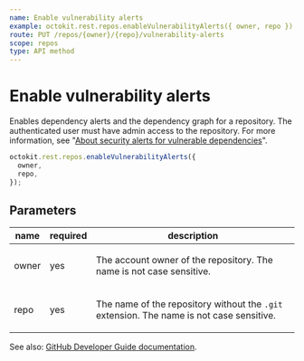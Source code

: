 ```yaml
---
name: Enable vulnerability alerts
example: octokit.rest.repos.enableVulnerabilityAlerts({ owner, repo })
route: PUT /repos/{owner}/{repo}/vulnerability-alerts
scope: repos
type: API method
---
```


# Enable vulnerability alerts

Enables dependency alerts and the dependency graph for a repository. The authenticated user must have admin access to the repository. For more information, see "[About security alerts for vulnerable dependencies](https://docs.github.com/articles/about-security-alerts-for-vulnerable-dependencies)".

```js
octokit.rest.repos.enableVulnerabilityAlerts({
  owner,
  repo,
});
```

## Parameters

<table>
  <thead>
    <tr>
      <th>name</th>
      <th>required</th>
      <th>description</th>
    </tr>
  </thead>
  <tbody>
    <tr><td>owner</td><td>yes</td><td>

The account owner of the repository. The name is not case sensitive.

</td></tr>
<tr><td>repo</td><td>yes</td><td>

The name of the repository without the `.git` extension. The name is not case sensitive.

</td></tr>
  </tbody>
</table>

See also: [GitHub Developer Guide documentation](https://docs.github.com/rest/repos/repos#enable-vulnerability-alerts).
